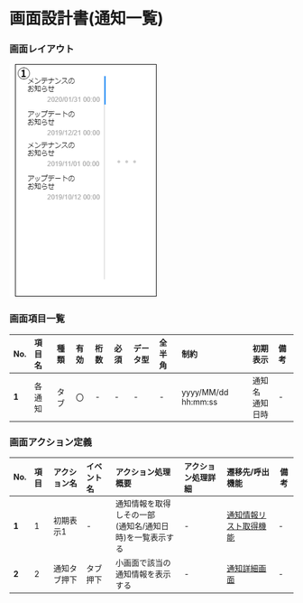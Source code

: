 # 画面設計書(通知一覧)

### 画面レイアウト

<span  id="images">![通知一覧](../../reference/2_bd/img/2.1.3/sc040/sc040.png "通知一覧")</span>

### 画面項目一覧

| No.   | 項目名 | 種類 | 有効 | 桁数 | 必須 | データ型 | 全半角 | 制約                | 初期表示           | 備考 |
| :---- | :----- | :--- | :--- | :--- | :--- | :------- | :----- | :------------------ | :----------------- | :--- |
| **1** | 各通知 | タブ | 〇   | -    | -    | -        | -      | yyyy/MM/dd hh:mm:ss | 通知名<br>通知日時 | -    |


### 画面アクション定義

| No.   | 項目 | アクション名 | イベント名 | アクション処理概要 | アクション処理詳細 | 遷移先/呼出機能 | 備考 |
| :---- | :--- | :----------- | :--------- | :----------------- | :----------------- | :----- | ---- |
| **1** | 1 | 初期表示1 | - | 通知情報を取得しその一部<br/>(通知名/通知日時)を一覧表示する | - | [通知情報リスト取得機能](../../3_dd/3.3.3.APIDesign.html) | - |
| **2** | 2 | 通知タブ押下 | タブ押下 | 小画面で該当の通知情報を表示する | - | [通知詳細画面](./sc041.html) | - |

